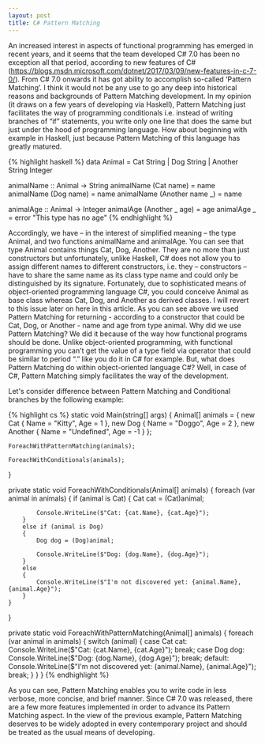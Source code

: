 ```yaml
---
layout: post
title: C# Pattern Matching
---
```


An increased interest in aspects of functional programming has emerged in recent years, and it seems that the team developed C# 7.0 has been no exception all that period, according to new features of C# (https://blogs.msdn.microsoft.com/dotnet/2017/03/09/new-features-in-c-7-0/). From C# 7.0 onwards it has got ability to accomplish so-called ‘Pattern Matching’. I think it would not be any use to go any deep into historical reasons and backgrounds of Pattern Matching development. In my opinion (it draws on a few years of developing via Haskell), Pattern Matching just facilitates the way of programming conditionals i.e. instead of writing branches of “if” statements, you write only one line that does the same but just under the hood of programming language. How about beginning with example in Haskell, just because Pattern Matching of this language has greatly matured.

{% highlight haskell %}
data Animal = Cat String | Dog String | Another String Integer

animalName :: Animal -> String
animalName (Cat name) = name
animalName (Dog name) = name
animalName (Another name _) = name

animalAge :: Animal -> Integer
animalAge (Another _ age) = age
animalAge _ = error "This type has no age"
{% endhighlight %}

Accordingly, we have – in the interest of simplified meaning – the type Animal, and two functions animalName and animalAge. You can see that type Animal contains things Cat, Dog, Another. They are no more than just constructors but unfortunately, unlike Haskell, C# does not allow you to assign different names to different constructors, i.e. they – constructors – have to share the same name as its class type name and could only be distinguished by its signature. Fortunately, due to sophisticated means of object-oriented programming language C#, you could conceive Animal as base class whereas Cat, Dog, and Another as derived classes. I will revert to this issue later on here in this article.
As you can see above we used Pattern Matching for returning - according to a constructor that could be Cat, Dog, or Another - name and age from type animal. Why did we use Pattern Matching? We did it because of the way how functional programs should be done. Unlike object-oriented programming, with functional programming you can't get the value of a type field via operator that could be similar to period “.” like you do it in C# for example. But, what does Pattern Matching do within object-oriented language C#? Well, in case of C#, Pattern Matching simply facilitates the way of the development.

Let's consider difference between Pattern Matching and Conditional branches by the following example:

{% highlight cs %}
static void Main(string[] args)
{
    Animal[] animals =
    {
                new Cat { Name = "Kitty", Age = 1 },
                new Dog { Name = "Doggo", Age = 2 },
                new Another { Name = "Undefined", Age = -1 }
            };

    ForeachWithPatternMatching(animals);

    ForeachWithConditionals(animals);
}

private static void ForeachWithConditionals(Animal[] animals)
{
    foreach (var animal in animals)
    {
        if (animal is Cat)
        {
            Cat cat = (Cat)animal;

            Console.WriteLine($"Cat: {cat.Name}, {cat.Age}");
        }
        else if (animal is Dog)
        {
            Dog dog = (Dog)animal;

            Console.WriteLine($"Dog: {dog.Name}, {dog.Age}");
        }
        else
        {
            Console.WriteLine($"I'm not discovered yet: {animal.Name}, {animal.Age}");
        }
    }
}

private static void ForeachWithPatternMatching(Animal[] animals)
{
    foreach (var animal in animals)
    {
        switch (animal)
        {
            case Cat cat:
                Console.WriteLine($"Cat: {cat.Name}, {cat.Age}");
                break;
            case Dog dog:
                Console.WriteLine($"Dog: {dog.Name}, {dog.Age}");
                break;
            default:
                Console.WriteLine($"I'm not discovered yet: {animal.Name}, {animal.Age}");
                break;
        }
    }
}
{% endhighlight %}

As you can see, Pattern Matching enables you to write code in less verbose, more concise, and brief manner. Since C# 7.0 was released, there are a few more features implemented in order to advance its Pattern Matching aspect. In the view of the previous example, Pattern Matching deserves to be widely adopted in every contemporary project and should be treated as the usual means of developing.
